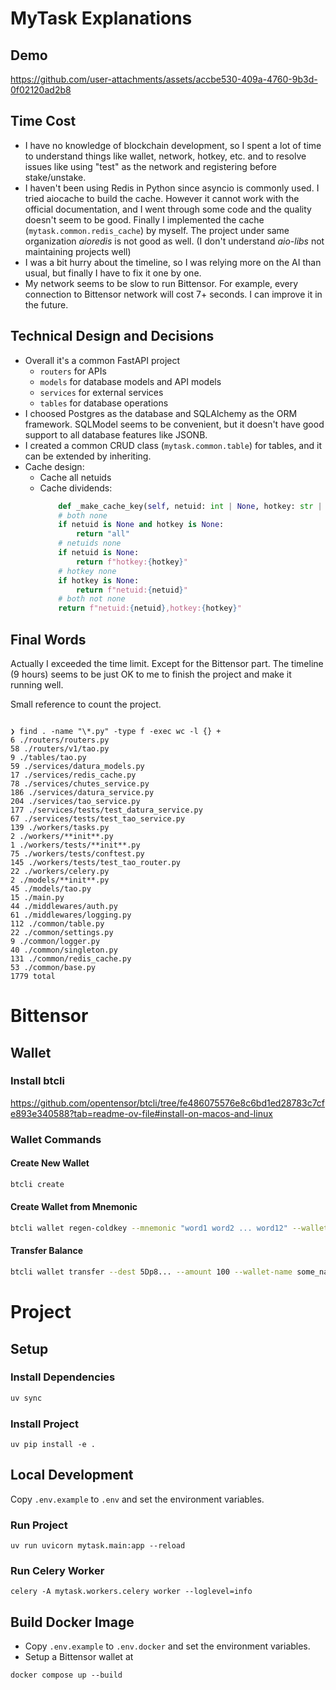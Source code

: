 # MyTask Explanations

## Demo

https://github.com/user-attachments/assets/accbe530-409a-4760-9b3d-0f02120ad2b8

## Time Cost

- I have no knowledge of blockchain development, so I spent a lot of time to understand things like wallet, network, hotkey, etc. and to resolve issues like using "test" as the network and registering before stake/unstake.
- I haven't been using Redis in Python since asyncio is commonly used. I tried aiocache to build the cache. However it cannot work with the official documentation, and I went through some code and the quality doesn't seem to be good. Finally I implemented the cache (`mytask.common.redis_cache`) by myself. The project under same organization _aioredis_ is not good as well. (I don't understand _aio-libs_ not maintaining projects well)
- I was a bit hurry about the timeline, so I was relying more on the AI than usual, but finally I have to fix it one by one.
- My network seems to be slow to run Bittensor. For example, every connection to Bittensor network will cost 7+ seconds. I can improve it in the future.

## Technical Design and Decisions

- Overall it's a common FastAPI project
  - `routers` for APIs
  - `models` for database models and API models
  - `services` for external services
  - `tables` for database operations
- I choosed Postgres as the database and SQLAlchemy as the ORM framework. SQLModel seems to be convenient, but it doesn't have good support to all database features like JSONB.
- I created a common CRUD class (`mytask.common.table`) for tables, and it can be extended by inheriting.
- Cache design:
  - Cache all netuids
  - Cache dividends:
    ```python
        def _make_cache_key(self, netuid: int | None, hotkey: str | None) -> str:
        # both none
        if netuid is None and hotkey is None:
            return "all"
        # netuids none
        if netuid is None:
            return f"hotkey:{hotkey}"
        # hotkey none
        if hotkey is None:
            return f"netuid:{netuid}"
        # both not none
        return f"netuid:{netuid},hotkey:{hotkey}"
    ```

## Final Words

Actually I exceeded the time limit. Except for the Bittensor part. The timeline (9 hours) seems to be just OK to me to finish the project and make it running well.

Small reference to count the project.

```

❯ find . -name "\*.py" -type f -exec wc -l {} +
6 ./routers/routers.py
58 ./routers/v1/tao.py
9 ./tables/tao.py
59 ./services/datura_models.py
17 ./services/redis_cache.py
78 ./services/chutes_service.py
186 ./services/datura_service.py
204 ./services/tao_service.py
177 ./services/tests/test_datura_service.py
67 ./services/tests/test_tao_service.py
139 ./workers/tasks.py
2 ./workers/**init**.py
1 ./workers/tests/**init**.py
75 ./workers/tests/conftest.py
145 ./workers/tests/test_tao_router.py
22 ./workers/celery.py
2 ./models/**init**.py
45 ./models/tao.py
15 ./main.py
44 ./middlewares/auth.py
61 ./middlewares/logging.py
112 ./common/table.py
22 ./common/settings.py
9 ./common/logger.py
40 ./common/singleton.py
131 ./common/redis_cache.py
53 ./common/base.py
1779 total

```

# Bittensor

## Wallet

### Install btcli

https://github.com/opentensor/btcli/tree/fe486075576e8c6bd1ed28783c7cfe893e340588?tab=readme-ov-file#install-on-macos-and-linux

### Wallet Commands

#### Create New Wallet

```bash
btcli create
```

#### Create Wallet from Mnemonic

```bash
btcli wallet regen-coldkey --mnemonic "word1 word2 ... word12" --wallet-name some_name --network test
```

#### Transfer Balance

```bash
btcli wallet transfer --dest 5Dp8... --amount 100 --wallet-name some_name --network test
```

# Project

## Setup

### Install Dependencies

```bash
uv sync
```

### Install Project

```
uv pip install -e .
```

## Local Development

Copy `.env.example` to `.env` and set the environment variables.

### Run Project

```
uv run uvicorn mytask.main:app --reload
```

### Run Celery Worker

```
celery -A mytask.workers.celery worker --loglevel=info
```

## Build Docker Image

- Copy `.env.example` to `.env.docker` and set the environment variables.
- Setup a Bittensor wallet at

```
docker compose up --build
```
